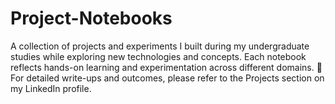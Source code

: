 # Project-Notebooks
A collection of projects and experiments I built during my undergraduate studies while exploring new technologies and concepts. Each notebook reflects hands-on learning and experimentation across different domains. 📘 For detailed write-ups and outcomes, please refer to the Projects section on my LinkedIn profile.
